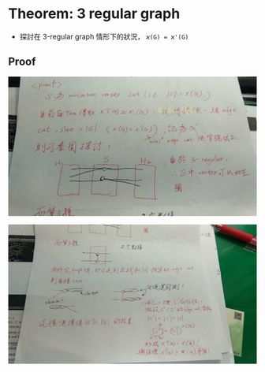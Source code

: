 # Theorem: 3 regular graph

* 探討在 3-regular graph 情形下的狀況， `ϰ(G) = ϰ'(G)`

## Proof

![](./res/ch4/ch4-thm-3regular-1.jpg)

![](./res/ch4/ch4-thm-3regular-2.jpg)